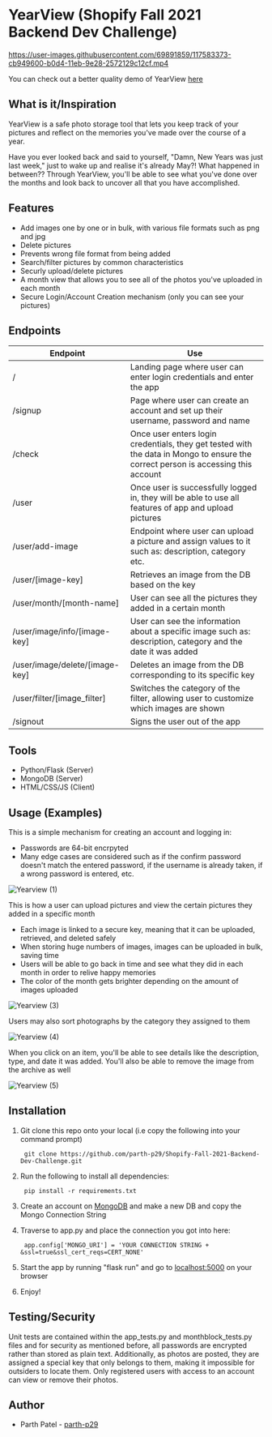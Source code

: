# YearView (Shopify Fall 2021 Backend Dev Challenge)

https://user-images.githubusercontent.com/69891859/117583373-cb949600-b0d4-11eb-9e28-2572129c12cf.mp4

You can check out a better quality demo of YearView [here](https://www.youtube.com/watch?v=2wQqpM33VCY)

## What is it/Inspiration

YearView is a safe photo storage tool that lets you keep track of your pictures and reflect on the memories you've made over the course of a year.

Have you ever looked back and said to yourself, "Damn, New Years was just last week," just to wake up and realise it's already May?! What happened in between?? Through YearView, you'll be able to see what you've done over the months and look back to uncover all that you have accomplished.

## Features

- Add images one by one or in bulk, with various file formats such as png and jpg
- Delete pictures
- Prevents wrong file format from being added
- Search/filter pictures by common characteristics
- Securly upload/delete pictures
- A month view that allows you to see all of the photos you've uploaded in each month
- Secure Login/Account Creation mechanism (only you can see your pictures)

## Endpoints

|Endpoint | Use |
|---------|-----|
|/        | Landing page where user can enter login credentials and enter the app|
|/signup  | Page where user can create an account and set up their username, password and name |
|/check   | Once user enters login credentials, they get tested with the data in Mongo to ensure the correct person is accessing this account|
|/user    | Once user is successfully logged in, they will be able to use all features of app and upload pictures|
|/user/add-image| Endpoint where user can upload a picture and assign values to it such as: description, category etc.|
|/user/[image-key]| Retrieves an image from the DB based on the key |
|/user/month/[month-name] | User can see all the pictures they added in a certain month |
|/user/image/info/[image-key] | User can see the information about a specific image such as: description, category and the date it was added |
|/user/image/delete/[image-key]| Deletes an image from the DB corresponding to its specific key |
|/user/filter/[image_filter] | Switches the category of the filter, allowing user to customize which images are shown |
|/signout | Signs the user out of the app |

## Tools

- Python/Flask (Server)
- MongoDB (Server)
- HTML/CSS/JS (Client)

## Usage (Examples)

This is a simple mechanism for creating an account and logging in:

- Passwords are 64-bit encrpyted
- Many edge cases are considered such as if the confirm password doesn't match the entered password, if the username is already taken, if a wrong password is entered, etc.

![Yearview (1)](https://user-images.githubusercontent.com/69891859/117579267-1ce65a80-b0c0-11eb-8c1a-c69c48dcb247.gif)

This is how a user can upload pictures and view the certain pictures they added in a specific month

- Each image is linked to a secure key, meaning that it can be uploaded, retrieved, and deleted safely
- When storing huge numbers of images, images can be uploaded in bulk, saving time
- Users will be able to go back in time and see what they did in each month in order to relive happy memories
- The color of the month gets brighter depending on the amount of images uploaded

![Yearview (3)](https://user-images.githubusercontent.com/69891859/117579560-700cdd00-b0c1-11eb-8517-2a553bea605a.gif)

Users may also sort photographs by the category they assigned to them

![Yearview (4)](https://user-images.githubusercontent.com/69891859/117579834-c0386f00-b0c2-11eb-890e-d12401626745.gif)

When you click on an item, you'll be able to see details like the description, type, and date it was added. You'll also be able to remove the image from the archive as well

![Yearview (5)](https://user-images.githubusercontent.com/69891859/117580020-ce3abf80-b0c3-11eb-975f-65807c6ab53d.gif)

## Installation

1. Git clone this repo onto your local (i.e copy the following into your command prompt)

        git clone https://github.com/parth-p29/Shopify-Fall-2021-Backend-Dev-Challenge.git

2. Run the following to install all dependencies:

        pip install -r requirements.txt
        
3. Create an account on [MongoDB](https://www.mongodb.com/try) and make a new DB and copy the Mongo Connection String
4. Traverse to app.py and place the connection you got into here:

        app.config['MONGO_URI'] = 'YOUR CONNECTION STRING + &ssl=true&ssl_cert_reqs=CERT_NONE'

5. Start the app by running "flask run" and go to [localhost:5000](http://localhost:5000/) on your browser
6. Enjoy! 

## Testing/Security

Unit tests are contained within the app_tests.py and monthblock_tests.py files and for security as mentioned before, all passwords are encrypted rather than stored as plain text. Additionally, as photos are posted, they are assigned a special key that only belongs to them, making it impossible for outsiders to locate them. Only registered users with access to an account can view or remove their photos.

## Author

- Parth Patel - [parth-p29](https://github.com/parth-p29)


















